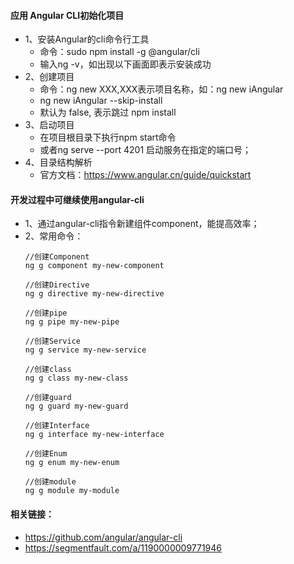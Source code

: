#### 应用 Angular CLI初始化项目
- 1、安装Angular的cli命令行工具
  - 命令：sudo npm install -g @angular/cli
  - 输入ng -v，如出现以下画面即表示安装成功
- 2、创建项目
  - 命令：ng new XXX,XXX表示项目名称，如：ng new iAngular
  - ng new iAngular --skip-install
  - 默认为 false, 表示跳过 npm install
- 3、启动项目
  - 在项目根目录下执行npm start命令
  - 或者ng serve --port 4201 启动服务在指定的端口号；
- 4、目录结构解析
  - 官方文档：https://www.angular.cn/guide/quickstart

#### 开发过程中可继续使用angular-cli
- 1、通过angular-cli指令新建组件component，能提高效率；
- 2、常用命令：
    ```
    //创建Component 
    ng g component my-new-component
    
    //创建Directive 
    ng g directive my-new-directive
    
    //创建pipe
    ng g pipe my-new-pipe
    
    //创建Service
    ng g service my-new-service
    
    //创建class
    ng g class my-new-class
    
    //创建guard
    ng g guard my-new-guard
    
    //创建Interface
    ng g interface my-new-interface
    
    //创建Enum
    ng g enum my-new-enum
    
    //创建module
    ng g module my-module
    ```
#### 相关链接：
- https://github.com/angular/angular-cli
- https://segmentfault.com/a/1190000009771946